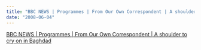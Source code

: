 ```yaml
---
title: "BBC NEWS | Programmes | From Our Own Correspondent | A shoulder to cry on in Baghdad"
date: "2008-06-04"
---
```


[BBC NEWS | Programmes | From Our Own Correspondent | A shoulder to cry on in Baghdad](http://news.bbc.co.uk/2/hi/programmes/from_our_own_correspondent/7427372.stm)
